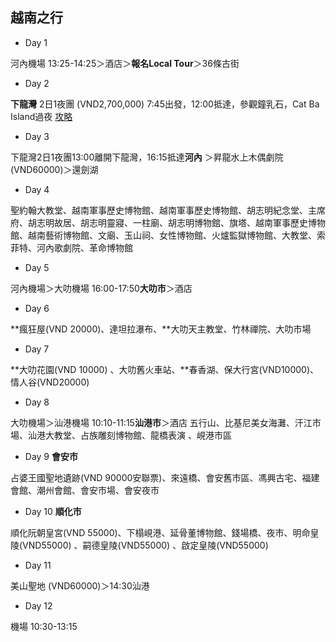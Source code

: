 ## 越南之行
* Day 1

河內機場 13:25-14:25＞酒店＞**報名Local Tour**＞36條古街

* Day 2

**下龍灣** 2日1夜團 (VND2,700,000)
7:45出發，12:00抵達，參觀鐘乳石，Cat Ba Island過夜 
[攻略](https://www.thesinhtourist.vn/tour/hl/dv-hlcb-40/ha-long-cat-ba-2-days-1-night-at-seapearl-3%E2%98%85-hotel)

* Day 3

下龍灣2日1夜團13:00離開下龍灣，16:15抵達**河內**
＞昇龍水上木偶劇院(VND60000)＞還劍湖

* Day 4

聖約翰大教堂、越南軍事歷史博物館、越南軍事歷史博物館、胡志明紀念堂、主席府、胡志明故居、胡志明靈寢、一柱廟、胡志明博物館、旗塔、越南軍事歷史博物館、越南藝術博物館、文廟、玉山祠、女性博物館、火爐監獄博物館、大教堂、索菲特、河內歌劇院、革命博物館

* Day 5

河內機場＞大叻機場 16:00-17:50**大叻市**＞酒店

* Day 6

**瘋狂屋(VND 20000)、達坦拉瀑布、**大叻天主教堂、竹林禪院、大叻市場

* Day 7

**大叻花園(VND 10000) 、大叻舊火車站、**春香湖、保大行宮(VND10000)、情人谷(VND20000)

* Day 8

大叻機場＞汕港機場 10:10-11:15**汕港市**＞酒店
五行山、比基尼美女海灘、汗江市場、汕港大教堂、占族雕刻博物館、龍橋表演 、峴港市區

* Day 9 **會安市** 

占婆王國聖地遺跡(VND 90000安聯票)、來遠橋、會安舊市區、馮興古宅、福建會館、潮州會館、會安市場、會安夜市 

* Day 10 **順化市**

順化阮朝皇宮(VND 55000)、下榻峴港、延骨董博物館、錢場橋、夜市、明命皇陵(VND55000) 、嗣德皇陵(VND55000) 、啟定皇陵(VND55000)

* Day 11

美山聖地 (VND60000)＞14:30汕港

* Day 12

機場 10:30-13:15
